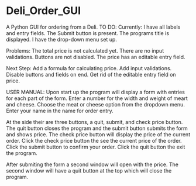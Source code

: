 # Deli_Order_GUI
A Python GUI for ordering from a Deli.
TO DO:
Currently: I have all labels and entry fields. The Submit button is present. The programs title is displayed. I have the drop-down menu set up.

Problems: The total price is not calculated yet. There are no input validations. Buttons are not disabled. The price has an editable entry field. 

Next Step: Add a formula for calculating price. Add input validations. Disable buttons and fields on end. Get rid of the editable entry field on price.

USER MANUAL:
Upon start up the program will display a form with entries for each part of the form.
Enter a number for the width and weight of meart and cheese.
Choose the meat or cheese option from the dropdown menu.
Enter your name in the name for order entry.

At the side their are three buttons, a quit, submit, and check price button.
The quit button closes the program and the submit button submits the form and shows price.
The check price button will display the price of the current order.
Click the check price button the see the current price of the order.
Click the submit button to confirm your order.
Click the quit button the exit the program.

After submiting the form a second window will open with the price.
The second window will have a quit button at the top which will close the program.
